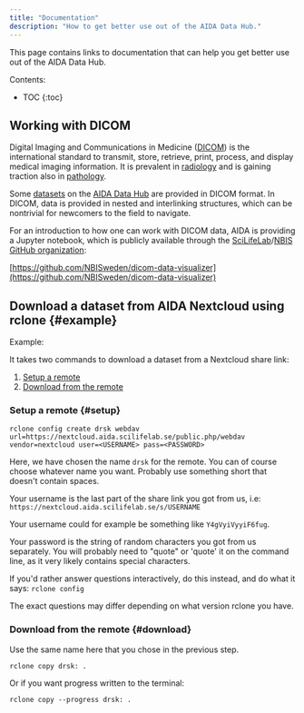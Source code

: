 ```yaml
---
title: "Documentation"
description: "How to get better use out of the AIDA Data Hub."
---
```

This page contains links to documentation that can help you get better use out
of the AIDA Data Hub.

Contents:
* TOC
{:toc}

## Working with DICOM<span id="dicom"/>
Digital Imaging and Communications in Medicine
([DICOM](https://www.dicomstandard.org/))
is the international standard to transmit, store, retrieve, print, process, and
display medical imaging information. It is prevalent in
[radiology](/search/?q=Subject:Radiology) and is gaining traction also in
[pathology](/search/?q=Subject:Pathology).

Some [datasets](/datasets) on the [AIDA Data Hub](/) are provided in DICOM format.
In DICOM, data is provided in nested and interlinking structures, which can be
nontrivial for newcomers to the field to navigate.

For an introduction to how one can work with DICOM data, AIDA is providing a
Jupyter notebook, which is publicly available through the
[SciLifeLab](https://www.scilifelab.se/)/[NBIS](https://nbis.se/)
[GitHub organization](https://github.com/orgs/NBISweden):

[https://github.com/NBISweden/dicom-data-visualizer](https://github.com/NBISweden/dicom-data-visualizer)


## Download a dataset from AIDA Nextcloud using rclone {#example}

Example:

It takes two commands to download a dataset from a Nextcloud share link:

1. [Setup a remote](#setup)
2. [Download from the remote](#download)

### Setup a remote {#setup}
`rclone config create drsk webdav url=https://nextcloud.aida.scilifelab.se/public.php/webdav vendor=nextcloud user=<USERNAME> pass=<PASSWORD>`

Here, we have chosen the name `drsk` for the remote. You can of course choose whatever name you want. Probably use something short that doesn't contain spaces.

Your username is the last part of the share link you got from us, i.e: `https://nextcloud.aida.scilifelab.se/s/USERNAME`

Your username could for example be something like `Y4gVyiVyyiF6fug`.

Your password is the string of random characters you got from us separately. You will probably need to "quote" or 'quote' it on the command line, as it very likely contains special characters.

If you'd rather answer questions interactively, do this instead, and do what it says: `rclone config`

The exact questions may differ depending on what version rclone you have.

### Download from the remote {#download}

Use the same name here that you chose in the previous step.

`rclone copy drsk: .`

Or if you want progress written to the terminal:

`rclone copy --progress drsk: .`
